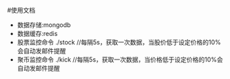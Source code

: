 #使用文档

- 数据存储:mongodb
- 数据缓存:redis
- 股票监控命令 ./stock   //每隔5s，获取一次数据，当股价低于设定价格的10%会自动发邮件提醒
- 聚币监控命令 ./kick	//每隔5s，获取一次数据，当价格低于设定价格的10%会自动发邮件提醒


